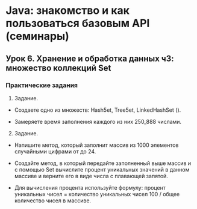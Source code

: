 # Java: знакомство и как пользоваться базовым API (семинары)

## Урок 6. Хранение и обработка данных ч3: множество коллекций Set

### Практические задания

1. Задание.

* Создаете одно из множеств: Hash5et, Tree5et, LinkedHashSet (<Integer>).

* Замеряете время заполнения каждого из них 250_888 числами.

2. Задание.

* Напишите метод, который заполнит массив из 1000 элементов случайными цифрами от до 24.

* Создайте метод, в который передайте заполненный выше массив и с помощью Set вычислите процент уникальных значений в данном массиве и верните его в виде числа с плавающей запятой.  

* Для вычисления процента используйте формулу: процент уникальных чисел = количество уникальных чисел 100 / общее количество чисел в массиве.
